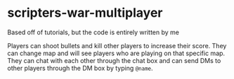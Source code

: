 # scripters-war-multiplayer
Based off of tutorials, but the code is entirely written by me

Players can shoot bullets and kill other players to increase their score. They can change map and will see players who are playing on that specific map. They can chat with each other through the chat box and can send DMs to other players through the DM box by typing `@name`. 

